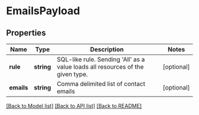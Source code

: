# EmailsPayload

## Properties
Name | Type | Description | Notes
------------ | ------------- | ------------- | -------------
**rule** | **string** | SQL-like rule. Sending &#39;All&#39; as a value loads all resources of the given type. | [optional] 
**emails** | **string** | Comma delimited list of contact emails | [optional] 

[[Back to Model list]](../README.md#documentation-for-models) [[Back to API list]](../README.md#documentation-for-api-endpoints) [[Back to README]](../README.md)


